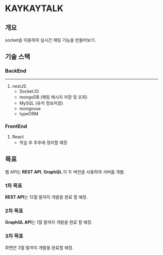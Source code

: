 # KAYKAYTALK

## 개요
socket을 이용하여 실시간 채팅 기능을 만들어보기.

## 기술 스택

### BackEnd
---
1. nestJS
    * Socket.IO
    * mongoDB (채팅 메시지 저장 및 조회)
    * MySQL (유저 정보저장)
    * mongoose
    * typeORM

### FrontEnd
1. React
    * 학습 후 추후에 정리할 예정

## 목표

웹 API는 **REST API**, **GraphQL** 이 두 버전을 사용하여 서버를 개발.

### 1차 목표
**REST API**는 12월 말까지 개발을 완료 할 예정.

### 2차 목표
**GraphQL API**는 1월 말까지 개발을 완료 할 예정.

### 3차 목표
화면은 3월 말까지 개발을 완료할 예정.